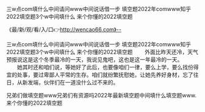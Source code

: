 三w点com填什么中间请问www中间说话借一步
填空题2022年comwww知乎
2022填空题3个w中间填什么
来个你懂的2022填空题


《最/新/观/看/入/口👉http://wencao66.com》--

三w点com填什么中间请问www中间说话借一步
填空题2022年comwww知乎
2022填空题3个w中间填什么
来个你懂的2022填空题
　　外面比昨天还冷，天气预报说这是这个冬季最冷的一天，我说见鬼吧，这也是这一年最冷的一天。
　　她其时还和咱们说，等她好了此后，也要像咱们一律，要么上学，要么找份得宜的处事，要过卑鄙人平常的生存。咱们就纷繁抚慰她，让她先养好身材，忘了往日，从新发端，伙伴们在一道没什么过不来的。





兄弟们做填空题www兄弟们有资源吗2022年最新填空题中间填什么填空题www.来个你懂的2022填空题
